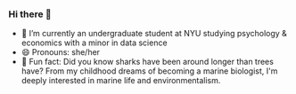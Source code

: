 ### Hi there 👋

<!--
**khz123/khz123** is a ✨ _special_ ✨ repository because its `README.md` (this file) appears on your GitHub profile.

Here are some ideas to get you started:

- 🔭 I’m currently working on ...
- 🌱 I’m currently learning ...
- 👯 I’m looking to collaborate on ...
- 🤔 I’m looking for help with ...
- 💬 Ask me about ...
- 📫 How to reach me: ...
- 😄 Pronouns: ...
- ⚡ Fun fact: ...
-->

- 🌱 I’m currently an undergraduate student at NYU studying psychology & economics with a minor in data science
- 😄 Pronouns: she/her
- 🐠 Fun fact: Did you know sharks have been around longer than trees have? From my childhood dreams of becoming a marine biologist, I'm deeply interested in marine life and environmentalism. 
